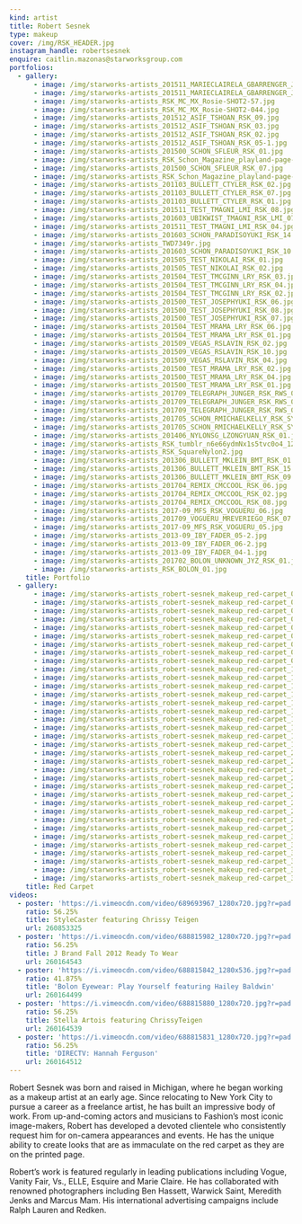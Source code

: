 ```yaml
---
kind: artist
title: Robert Sesnek
type: makeup
cover: /img/RSK_HEADER.jpg
instagram_handle: robertsesnek
enquire: caitlin.mazonas@starworksgroup.com
portfolios:
  - gallery:
      - image: /img/starworks-artists_201511_MARIECLAIRELA_GBARRENGER_JGE_RSK_02.jpg
      - image: /img/starworks-artists_201511_MARIECLAIRELA_GBARRENGER_JGE_RSK_06.jpg
      - image: /img/starworks-artists_RSK_MC_MX_Rosie-SHOT2-57.jpg
      - image: /img/starworks-artists_RSK_MC_MX_Rosie-SHOT2-044.jpg
      - image: /img/starworks-artists_201512_ASIF_TSHOAN_RSK_09.jpg
      - image: /img/starworks-artists_201512_ASIF_TSHOAN_RSK_03.jpg
      - image: /img/starworks-artists_201512_ASIF_TSHOAN_RSK_02.jpg
      - image: /img/starworks-artists_201512_ASIF_TSHOAN_RSK_05-1.jpg
      - image: /img/starworks-artists_201500_SCHON_SFLEUR_RSK_01.jpg
      - image: /img/starworks-artists_RSK_Schon_Magazine_playland-page-004-1.jpg
      - image: /img/starworks-artists_201500_SCHON_SFLEUR_RSK_07.jpg
      - image: /img/starworks-artists_RSK_Schon_Magazine_playland-page-002-1.jpg
      - image: /img/starworks-artists_201103_BULLETT_CTYLER_RSK_02.jpg
      - image: /img/starworks-artists_201103_BULLETT_CTYLER_RSK_07.jpg
      - image: /img/starworks-artists_201103_BULLETT_CTYLER_RSK_01.jpg
      - image: /img/starworks-artists_201511_TEST_TMAGNI_LMI_RSK_08.jpg
      - image: /img/starworks-artists_201603_UBIKWIST_TMAGNI_RSK_LMI_07.jpg
      - image: /img/starworks-artists_201511_TEST_TMAGNI_LMI_RSK_04.jpg
      - image: /img/starworks-artists_201603_SCHON_PARADISOYUKI_RSK_14.jpg
      - image: /img/starworks-artists_TWD7349r.jpg
      - image: /img/starworks-artists_201603_SCHON_PARADISOYUKI_RSK_10.jpg
      - image: /img/starworks-artists_201505_TEST_NIKOLAI_RSK_01.jpg
      - image: /img/starworks-artists_201505_TEST_NIKOLAI_RSK_02.jpg
      - image: /img/starworks-artists_201504_TEST_TMCGINN_LRY_RSK_03.jpg
      - image: /img/starworks-artists_201504_TEST_TMCGINN_LRY_RSK_04.jpg
      - image: /img/starworks-artists_201504_TEST_TMCGINN_LRY_RSK_02.jpg
      - image: /img/starworks-artists_201500_TEST_JOSEPHYUKI_RSK_06.jpg
      - image: /img/starworks-artists_201500_TEST_JOSEPHYUKI_RSK_08.jpg
      - image: /img/starworks-artists_201500_TEST_JOSEPHYUKI_RSK_07.jpg
      - image: /img/starworks-artists_201504_TEST_MRAMA_LRY_RSK_06.jpg
      - image: /img/starworks-artists_201504_TEST_MRAMA_LRY_RSK_01.jpg
      - image: /img/starworks-artists_201509_VEGAS_RSLAVIN_RSK_02.jpg
      - image: /img/starworks-artists_201509_VEGAS_RSLAVIN_RSK_10.jpg
      - image: /img/starworks-artists_201509_VEGAS_RSLAVIN_RSK_04.jpg
      - image: /img/starworks-artists_201500_TEST_MRAMA_LRY_RSK_02.jpg
      - image: /img/starworks-artists_201500_TEST_MRAMA_LRY_RSK_04.jpg
      - image: /img/starworks-artists_201500_TEST_MRAMA_LRY_RSK_01.jpg
      - image: /img/starworks-artists_201709_TELEGRAPH_JUNGER_RSK_RWS_06.jpg
      - image: /img/starworks-artists_201709_TELEGRAPH_JUNGER_RSK_RWS_02.jpg
      - image: /img/starworks-artists_201709_TELEGRAPH_JUNGER_RSK_RWS_03.jpg
      - image: /img/starworks-artists_201705_SCHON_RMICHAELKELLY_RSK_SY_08.jpg
      - image: /img/starworks-artists_201705_SCHON_RMICHAELKELLY_RSK_SY_05.jpg
      - image: /img/starworks-artists_201406_NYLONSG_LZONGYUAN_RSK_01.jpg
      - image: /img/starworks-artists_RSK_tumblr_n6e66ydmNx1s5tvc0o4_1280.jpg
      - image: /img/starworks-artists_RSK_SquareNylon2.jpg
      - image: /img/starworks-artists_201306_BULLETT_MKLEIN_BMT_RSK_01.jpg
      - image: /img/starworks-artists_201306_BULLETT_MKLEIN_BMT_RSK_15.jpg
      - image: /img/starworks-artists_201306_BULLETT_MKLEIN_BMT_RSK_09.jpg
      - image: /img/starworks-artists_201704_REMIX_CMCCOOL_RSK_06.jpg
      - image: /img/starworks-artists_201704_REMIX_CMCCOOL_RSK_02.jpg
      - image: /img/starworks-artists_201704_REMIX_CMCCOOL_RSK_08.jpg
      - image: /img/starworks-artists_2017-09_MFS_RSK_VOGUERU_06.jpg
      - image: /img/starworks-artists_201709_VOGUERU_MREVERIEGO_RSK_07.jpg
      - image: /img/starworks-artists_2017-09_MFS_RSK_VOGUERU_05.jpg
      - image: /img/starworks-artists_2013-09_IBY_FADER_05-2.jpg
      - image: /img/starworks-artists_2013-09_IBY_FADER_06-2.jpg
      - image: /img/starworks-artists_2013-09_IBY_FADER_04-1.jpg
      - image: /img/starworks-artists_201702_BOLON_UNKNOWN_JYZ_RSK_01.jpg
      - image: /img/starworks-artists_RSK_BOLON_01.jpg
    title: Portfolio
  - gallery:
      - image: /img/starworks-artists_robert-sesnek_makeup_red-carpet_01.jpg
      - image: /img/starworks-artists_robert-sesnek_makeup_red-carpet_02.jpg
      - image: /img/starworks-artists_robert-sesnek_makeup_red-carpet_03.jpg
      - image: /img/starworks-artists_robert-sesnek_makeup_red-carpet_04.jpg
      - image: /img/starworks-artists_robert-sesnek_makeup_red-carpet_05.jpg
      - image: /img/starworks-artists_robert-sesnek_makeup_red-carpet_06.jpg
      - image: /img/starworks-artists_robert-sesnek_makeup_red-carpet_07.jpg
      - image: /img/starworks-artists_robert-sesnek_makeup_red-carpet_08.jpg
      - image: /img/starworks-artists_robert-sesnek_makeup_red-carpet_09.jpg
      - image: /img/starworks-artists_robert-sesnek_makeup_red-carpet_10.jpg
      - image: /img/starworks-artists_robert-sesnek_makeup_red-carpet_11.jpg
      - image: /img/starworks-artists_robert-sesnek_makeup_red-carpet_12.jpg
      - image: /img/starworks-artists_robert-sesnek_makeup_red-carpet_13.jpg
      - image: /img/starworks-artists_robert-sesnek_makeup_red-carpet_14.jpg
      - image: /img/starworks-artists_robert-sesnek_makeup_red-carpet_15.jpg
      - image: /img/starworks-artists_robert-sesnek_makeup_red-carpet_16.jpg
      - image: /img/starworks-artists_robert-sesnek_makeup_red-carpet_17.jpg
      - image: /img/starworks-artists_robert-sesnek_makeup_red-carpet_18.jpg
      - image: /img/starworks-artists_robert-sesnek_makeup_red-carpet_19.jpg
      - image: /img/starworks-artists_robert-sesnek_makeup_red-carpet_20.jpg
      - image: /img/starworks-artists_robert-sesnek_makeup_red-carpet_21.jpg
      - image: /img/starworks-artists_robert-sesnek_makeup_red-carpet_22.jpg
      - image: /img/starworks-artists_robert-sesnek_makeup_red-carpet_23.jpg
      - image: /img/starworks-artists_robert-sesnek_makeup_red-carpet_24.jpg
      - image: /img/starworks-artists_robert-sesnek_makeup_red-carpet_25.jpg
      - image: /img/starworks-artists_robert-sesnek_makeup_red-carpet_26.jpg
      - image: /img/starworks-artists_robert-sesnek_makeup_red-carpet_27.jpg
      - image: /img/starworks-artists_robert-sesnek_makeup_red-carpet_28.jpg
      - image: /img/starworks-artists_robert-sesnek_makeup_red-carpet_29.jpg
      - image: /img/starworks-artists_robert-sesnek_makeup_red-carpet_30.jpg
      - image: /img/starworks-artists_robert-sesnek_makeup_red-carpet_31.jpg
      - image: /img/starworks-artists_robert-sesnek_makeup_red-carpet_32.jpg
      - image: /img/starworks-artists_robert-sesnek_makeup_red-carpet_33.jpg
      - image: /img/starworks-artists_robert-sesnek_makeup_red-carpet_34.jpg
      - image: /img/starworks-artists_robert-sesnek_makeup_red-carpet_35.jpg
    title: Red Carpet
videos:
  - poster: 'https://i.vimeocdn.com/video/689693967_1280x720.jpg?r=pad'
    ratio: 56.25%
    title: StyleCaster featuring Chrissy Teigen
    url: 260853325
  - poster: 'https://i.vimeocdn.com/video/688815982_1280x720.jpg?r=pad'
    ratio: 56.25%
    title: J Brand Fall 2012 Ready To Wear
    url: 260164543
  - poster: 'https://i.vimeocdn.com/video/688815842_1280x536.jpg?r=pad'
    ratio: 41.875%
    title: 'Bolon Eyewear: Play Yourself featuring Hailey Baldwin'
    url: 260164499
  - poster: 'https://i.vimeocdn.com/video/688815880_1280x720.jpg?r=pad'
    ratio: 56.25%
    title: Stella Artois featuring ChrissyTeigen
    url: 260164539
  - poster: 'https://i.vimeocdn.com/video/688815831_1280x720.jpg?r=pad'
    ratio: 56.25%
    title: 'DIRECTV: Hannah Ferguson'
    url: 260164512
---
```

Robert Sesnek was born and raised in Michigan, where he began working as a makeup artist at an early age. Since relocating to New York City to pursue a career as a freelance artist, he has built an impressive body of work. From up-and-coming actors and musicians to Fashion’s most iconic image-makers, Robert has developed a devoted clientele who consistently request him for on-camera appearances and events. He has the unique ability to create looks that are as immaculate on the red carpet as they are on the printed page.

Robert’s work is featured regularly in leading publications including Vogue, Vanity Fair, Vs., ELLE, Esquire and Marie Claire. He has collaborated with renowned photographers including Ben Hassett, Warwick Saint, Meredith Jenks and Marcus Mam. His international advertising campaigns include Ralph Lauren and Redken.

